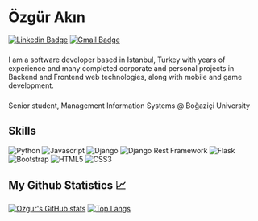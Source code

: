 # Özgür Akın

[![Linkedin Badge](https://img.shields.io/badge/-LinkedIn-blue?style=flat-square&logo=Linkedin&logoColor=white&link=https://www.linkedin.com/in/akinozgur/)](https://www.linkedin.com/in/akinozgur/) 
[![Gmail Badge](https://img.shields.io/badge/-Gmail-c14438?style=flat-square&logo=Gmail&logoColor=white&link=mailto:ozgurakn14@gmail.com)](mailto:ozgurakn14@gmail.com)
### 
I am a software developer based in Istanbul, Turkey with years of experience and many completed corporate and personal projects in Backend and Frontend web technologies, along with mobile and game development.
###
Senior student, Management Information Systems @ Boğaziçi University

## Skills

<a><img src="https://img.shields.io/badge/-Python-3776AB?style=for-the-badge&logo=python&logoColor=white" alt="Python" /></a>
<a><img src="https://img.shields.io/badge/-Javascript-F7DF1E?style=for-the-badge&logo=javascript&logoColor=black" alt="Javascript" /></a>
<a><img src="https://img.shields.io/badge/-Django-44b78b?style=for-the-badge&logo=django&logoColor=white" alt="Django" /></a>
<a><img src="https://img.shields.io/badge/DJANGO-REST-ff1709?style=for-the-badge&logo=django&logoColor=white&color=ff1709&labelColor=gray" alt="Django Rest Framework"/></a>
<a><img src="https://img.shields.io/badge/-Flask-ffffff?style=for-the-badge&logo=flask&logoColor=black" alt="Flask" /></a>
<a><img src="https://img.shields.io/badge/-bootstrap-7952B3?style=for-the-badge&logo=bootstrap&logoColor=white" alt="Bootstrap" /></a>
<a><img src="https://img.shields.io/badge/-html-E34F26?style=for-the-badge&logo=HTML5&logoColor=white" alt="HTML5" /></a>
<a><img src="https://img.shields.io/badge/-css-1572B6?style=for-the-badge&logo=css3&logoColor=white" alt="CSS3" /></a>

## My Github Statistics 📈

[![Ozgur's GitHub stats](https://github-readme-stats.vercel.app/api?username=ozgvr&hide=stars&exclude_repo=ozgvr&include_all_commits=true&count_private=true&bg_color=22272e&border_color=3c434d&text_color=ffffff&title_color=ffffff&icon_color=539bf5&show_icons=true)](https://github.com/anuraghazra/github-readme-stats)
[![Top Langs](https://github-readme-stats.vercel.app/api/top-langs/?username=ozgvr&card_width=250&langs_count=6&bg_color=22272e&border_color=3c434d&text_color=ffffff&title_color=ffffff&show_icons=true&layout=compact)](https://github.com/anuraghazra/github-readme-stats)



